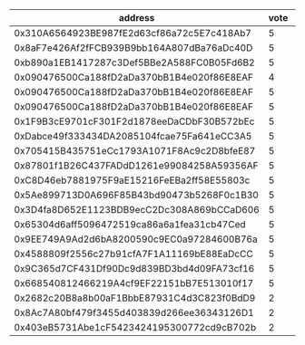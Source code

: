 address|vote|timestamp|signature
---|---|---|---
0x310A6564923BE987fE2d63cf86a72c5E7c418Ab7|5|1601992725|0x955bbb1c3f895d9548e1593a989833d0aed25125fc2aefbab019cabba8288025492f460ab009dbc996f7dbee55014f2d783b28f03a633c7cc267bed718aefeee1b
0x8aF7e426Af2fFCB939B9bb164A807dBa76aDc40D|5|1601992885|0x0a2f182d0ab9a59d5421708495581e548ba1274665e13e37bfacbf4e04af665a451714a63cf16f955314584aa81eaa38a7f8ae190de5d96ef02a752fd1a66beb1b
0xb890a1EB1417287c3Def5BBe2A588FC0B05Fd6B2|5|1601993025|0x0df46a0175d35c4931257925c4467ece091ad361ab517117e24311b8c7d4a6087e5018edc4c1391d705d94bbf3cb59f49cdf3a9ac04666c4db027a0d6ffbdc441b
0x090476500Ca188fD2aDa370bB1B4e020f86E8EAF|4|1601993436|0x42cc4933daab7705573c34545c4004d5ea28c8df6f4d892a3c8b660dab9e64c414ef4ac5045dea4b1c219796c4d0de20608a613b0224eca0dbdbd02b9c8339121b
0x090476500Ca188fD2aDa370bB1B4e020f86E8EAF|5|1601993602|0xf71b0b7373246b1955f9ea28175a0d8a388a740dcba3e54c24331f0f2e9b1e4459b1a13042516d14fd765bf0a52e1360043e63bdd351bc99166b2762494bdf251b
0x090476500Ca188fD2aDa370bB1B4e020f86E8EAF|5|1601993681|0x1a097af5a3b3971348956008a85a49c729040d0940718b0dcfe5182f86e2555b3f4d8f24bd76c7b28d427bb53c3f0b2ca18f1fb673318d244183d4bd459f18f51b
0x1F9B3cE9701cF301F2d1878eeDaCDbF30B572bEc|5|1601993771|0x21ae940b07fcc1d578a14e434aa610a11c4d9534f60060e566071e58164230df467817859a04298475dd2b7ddacba2aefe49f06d7080cee6d556ac3eddbf56be1c
0xDabce49f333434DA2085104fcae75Fa641eCC3A5|5|1601994171|0xecb64712a3b211fa414351be6888c82bc9a56faf2ed4c1e96d8da879fcc0852f5add31c27404a9713a73bac269ceb5af1931fd44929ad54ae0ef31265852b1ec1c
0x705415B435751eCc1793A1071F8Ac9c2D8bfeE87|5|1601994378|0x0ecf0b51f353f73d2d3c6d6202593d88ae148f78b45d3aa11027a5fe4980ba1f68d4226f2dd1bf255a1c2ebee0d33e1be43213edeef9ab79e0c4faf6835117751c
0x87801f1B26C437FADdD1261e99084258A59356AF|5|1601997697|0xa06d848299fdd04687bb4868a04fdd5864fc2a8a93ca8d9da82ce5e2bf10b53e22a4255f565cad421b0edc43804df00343ea3be1c3c5efb48e633b30587f91a41b
0xC8D46eb7881975F9aE15216FeEBa2ff58E55803c|5|1601997865|0xece03eaa44d042ddf2b440c03e443a2cb81dfd615b073ce779540438a97b3c185804c92fe2dd801342c900634de2dab8b22a1296aa1af44732aa66b5ca9759bb1c
0x5Ae899713D0A696F85B43bd90473b5268F0c1B30|5|1601998766|0x8ef4107a5d689b2ab19fbf04b67d8b92232a8a4c0b3d4a0fa045275cd95180c05645415789f9f42064cf205cb1c6cbfd22f7c8842d66f63e67a60d5dc12faad41b
0x3D4fa8D652E1123BDB9ecC2Dc308A869bCCaD606|5|1602004635|0x4ce3cb3364ed6637a7480e3a330d796282267d0d017ca467b30ffdb60514279f23db197dd7777070e333e5a64f87f9441fb49635a5f7e7a9235bc7970a33e8ce1b
0x65304d6aff5096472519ca86a6a1fea31cb47Ced|5|1602005567|0x604b5ddbf6dd02b614407cfbc989218e67b2bbc7824211acf1a462118604142e4d6719db486669a9bed61283621995d2ec6b684e51bc03ff463e0fa836515a7b1c
0x9EE749A9Ad2d6bA8200590c9EC0a97284600B76a|5|1602007073|0xc6633cc606a05b73c59ede38c496fe55c1cb14fca78b3e38ba046f6e9de9d16f4d5273cba9390048a8bd743294507e729caf6f40c154f883b58d948c01c43ff91b
0x4588809f2556c27b91cfA7F1A11169bE88EaDcCC|5|1602030278|0xe1616d0fa81d3c212871c82b9272bb90ae74c800a2fc938f08a6a35adbea6469488072965864c542b182ccfa0bb111364120c5a2493007b1f6c2ad2e0dea09ad1b
0x9C365d7CF431Df90Dc9d839BD3bd4d09FA73cf16|5|1602036842|0x5d27416368911730500aa63702ba19bcdfb41c55450aa08c6fc6266a6b243344721f4f2fd6c2c1c23f7a163ab9d494e491d4c256b6bdb2f5959407bb8888e6121b
0x668540812466219A4cf9EF22151bB7E513010f17|5|1602039544|0xde2a82728ddc15412f42d9e5cc967d5154284a410084e44e627d606ba4ae1863535f5b8e5e9b4156833bf88d3ad06b1b2f4f602adccb7d87d8ba7ebe82e4ebfc1b
0x2682c20B8a8b00aF1BbbE87931C4d3C823f0BdD9|2|1602049388|0xa08e44925bf63cc5748dad95a128dc0e745dc067216490c565b98cdac765c5a72cc11f4c5649a8a6231c791d45b7d95b6c3a19e6306801588256d7d2cecb41561c
0x8Ac7A80bf479f3455d403839d266ee36343126D1|2|1602053046|0xbb8221e3453abf04d186fe6f5bfc57a272279d62ac204f9bbf5030f1ab32fe5a7d4d8ae8d9c2d1fe969514c5f5e99cdf156869aa9a8788b4c89addd1567e87391b
0x403eB5731Abe1cF5423424195300772cd9cB702b|2|1602053584|0x4723a2b6d9e37b1402df334124a559c44945375af75e61956a8305327748b2b81d5c5b826611d78fa9d1ee76e009b6532d025c9abead4d838c016abb47c265b01c
